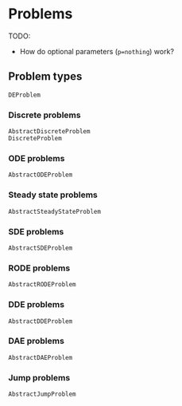 # Problems


TODO:
* How do optional parameters (`p=nothing`) work?


## Problem types

```@docs
DEProblem
```

### Discrete problems

```@docs
AbstractDiscreteProblem
DiscreteProblem
```

### ODE problems

```@docs
AbstractODEProblem
```

### Steady state problems

```@docs
AbstractSteadyStateProblem
```

### SDE problems

```@docs
AbstractSDEProblem
```

### RODE problems

```@docs
AbstractRODEProblem
```

### DDE problems

```@docs
AbstractDDEProblem
```

### DAE problems

```@docs
AbstractDAEProblem
```

### Jump problems

```@docs
AbstractJumpProblem
```
